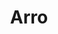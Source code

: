 ---
facebook: https://facebook.com/arrofinance
instagram: https://instagram.com/arrofinance
linkedin: https://linkedin.com/company/arrofinance
logohandle: arrofinance
sort: arrofinance
title: Arro
twitter: https://x.com/arrofinance
website: https://arrofinance.com/
---